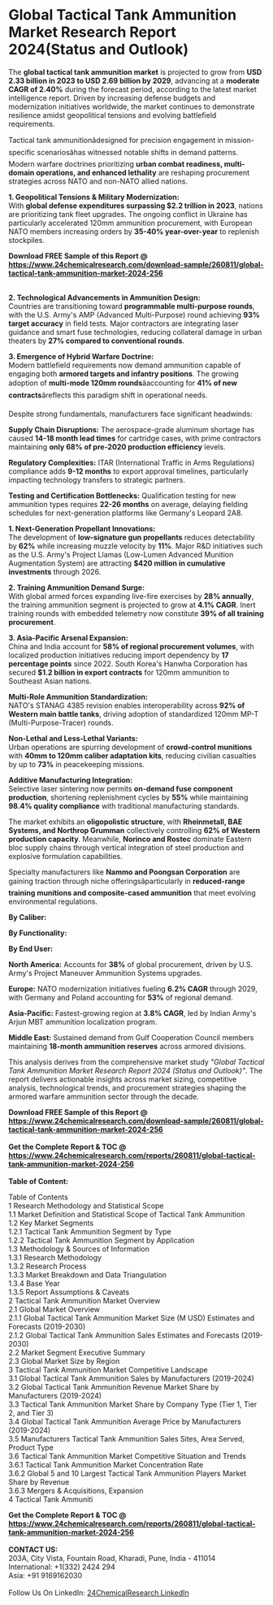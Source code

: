 <h1>Global Tactical Tank Ammunition Market Research Report 2024(Status and Outlook)</h1><p>The <strong>global tactical tank ammunition market</strong> is projected to grow from <strong>USD 2.33 billion in 2023 to USD 2.69 billion by 2029</strong>, advancing at a <strong>moderate CAGR of 2.40%</strong> during the forecast period, according to the latest market intelligence report. Driven by increasing defense budgets and modernization initiatives worldwide, the market continues to demonstrate resilience amidst geopolitical tensions and evolving battlefield requirements.</p><p>Tactical tank ammunitionâdesigned for precision engagement in mission-specific scenariosâhas witnessed notable shifts in demand patterns. Modern warfare doctrines prioritizing <strong>urban combat readiness, multi-domain operations, and enhanced lethality</strong> are reshaping procurement strategies across NATO and non-NATO allied nations.</p><p><strong>1. Geopolitical Tensions &amp; Military Modernization:</strong><br>
With <strong>global defense expenditures surpassing $2.2 trillion in 2023</strong>, nations are prioritizing tank fleet upgrades. The ongoing conflict in Ukraine has particularly accelerated 120mm ammunition procurement, with European NATO members increasing orders by <strong>35-40% year-over-year</strong> to replenish stockpiles.</p><div><b>Download FREE Sample of this Report @ 
            <a href="https://www.24chemicalresearch.com/download-sample/260811/global-tactical-tank-ammunition-market-2024-256">
            https://www.24chemicalresearch.com/download-sample/260811/global-tactical-tank-ammunition-market-2024-256</a></b></div><br><p><strong>2. Technological Advancements in Ammunition Design:</strong><br>
Countries are transitioning toward <strong>programmable multi-purpose rounds</strong>, with the U.S. Army's AMP (Advanced Multi-Purpose) round achieving <strong>93% target accuracy</strong> in field tests. Major contractors are integrating laser guidance and smart fuse technologies, reducing collateral damage in urban theaters by <strong>27% compared to conventional rounds</strong>.</p><p><strong>3. Emergence of Hybrid Warfare Doctrine:</strong><br>
Modern battlefield requirements now demand ammunition capable of engaging both <strong>armored targets and infantry positions</strong>. The growing adoption of <strong>multi-mode 120mm rounds</strong>âaccounting for <strong>41% of new contracts</strong>âreflects this paradigm shift in operational needs.</p><p>Despite strong fundamentals, manufacturers face significant headwinds:</p><p><strong>Supply Chain Disruptions:</strong> The aerospace-grade aluminum shortage has caused <strong>14-18 month lead times</strong> for cartridge cases, with prime contractors maintaining <strong>only 68% of pre-2020 production efficiency</strong> levels.</p><p><strong>Regulatory Complexities:</strong> ITAR (International Traffic in Arms Regulations) compliance adds <strong>9-12 months</strong> to export approval timelines, particularly impacting technology transfers to strategic partners.</p><p><strong>Testing and Certification Bottlenecks:</strong> Qualification testing for new ammunition types requires <strong>22-26 months</strong> on average, delaying fielding schedules for next-generation platforms like Germany's Leopard 2A8.</p><p><strong>1. Next-Generation Propellant Innovations:</strong><br>
The development of <strong>low-signature gun propellants</strong> reduces detectability by <strong>62%</strong> while increasing muzzle velocity by <strong>11%</strong>. Major R&amp;D initiatives such as the U.S. Army's Project Llamas (Low-Lumen Advanced Munition Augmentation System) are attracting <strong>$420 million in cumulative investments</strong> through 2026.</p><p><strong>2. Training Ammunition Demand Surge:</strong><br>
With global armed forces expanding live-fire exercises by <strong>28% annually</strong>, the training ammunition segment is projected to grow at <strong>4.1% CAGR</strong>. Inert training rounds with embedded telemetry now constitute <strong>39% of all training procurement</strong>.</p><p><strong>3. Asia-Pacific Arsenal Expansion:</strong><br>
China and India account for <strong>58% of regional procurement volumes</strong>, with localized production initiatives reducing import dependency by <strong>17 percentage points</strong> since 2022. South Korea's Hanwha Corporation has secured <strong>$1.2 billion in export contracts</strong> for 120mm ammunition to Southeast Asian nations.</p><p><strong>Multi-Role Ammunition Standardization:</strong><br>
    NATO's STANAG 4385 revision enables interoperability across <strong>92% of Western main battle tanks</strong>, driving adoption of standardized 120mm MP-T (Multi-Purpose-Tracer) rounds.</p><p><strong>Non-Lethal and Less-Lethal Variants:</strong><br>
    Urban operations are spurring development of <strong>crowd-control munitions</strong> with <strong>40mm to 120mm caliber adaptation kits</strong>, reducing civilian casualties by up to <strong>73%</strong> in peacekeeping missions.</p><p><strong>Additive Manufacturing Integration:</strong><br>
    Selective laser sintering now permits <strong>on-demand fuse component production</strong>, shortening replenishment cycles by <strong>55%</strong> while maintaining <strong>98.4% quality compliance</strong> with traditional manufacturing standards.</p><p>The market exhibits an <strong>oligopolistic structure</strong>, with <strong>Rheinmetall, BAE Systems, and Northrop Grumman</strong> collectively controlling <strong>62% of Western production capacity</strong>. Meanwhile, <strong>Norinco and Rostec</strong> dominate Eastern bloc supply chains through vertical integration of steel production and explosive formulation capabilities.</p><p>Specialty manufacturers like <strong>Nammo and Poongsan Corporation</strong> are gaining traction through niche offeringsâparticularly in <strong>reduced-range training munitions and composite-cased ammunition</strong> that meet evolving environmental regulations.</p><p><strong>By Caliber:</strong></p><p><strong>By Functionality:</strong></p><p><strong>By End User:</strong></p><p><strong>North America:</strong> Accounts for <strong>38%</strong> of global procurement, driven by U.S. Army's Project Maneuver Ammunition Systems upgrades.</p><p><strong>Europe:</strong> NATO modernization initiatives fueling <strong>6.2% CAGR</strong> through 2029, with Germany and Poland accounting for <strong>53%</strong> of regional demand.</p><p><strong>Asia-Pacific:</strong> Fastest-growing region at <strong>3.8% CAGR</strong>, led by Indian Army's Arjun MBT ammunition localization program.</p><p><strong>Middle East:</strong> Sustained demand from Gulf Cooperation Council members maintaining <strong>18-month ammunition reserves</strong> across armored divisions.</p><p>This analysis derives from the comprehensive market study <em>"Global Tactical Tank Ammunition Market Research Report 2024 (Status and Outlook)"</em>. The report delivers actionable insights across market sizing, competitive analysis, technological trends, and procurement strategies shaping the armored warfare ammunition sector through the decade.</p><div><b>Download FREE Sample of this Report @ 
            <a href="https://www.24chemicalresearch.com/download-sample/260811/global-tactical-tank-ammunition-market-2024-256">
            https://www.24chemicalresearch.com/download-sample/260811/global-tactical-tank-ammunition-market-2024-256</a></b></div><br><div><b>Get the Complete Report & TOC @ 
            <a href="https://www.24chemicalresearch.com/reports/260811/global-tactical-tank-ammunition-market-2024-256">
            https://www.24chemicalresearch.com/reports/260811/global-tactical-tank-ammunition-market-2024-256</a></b></div><br>
            <b>Table of Content:</b><p>Table of Contents<br />
1 Research Methodology and Statistical Scope<br />
1.1 Market Definition and Statistical Scope of Tactical Tank Ammunition<br />
1.2 Key Market Segments<br />
1.2.1 Tactical Tank Ammunition Segment by Type<br />
1.2.2 Tactical Tank Ammunition Segment by Application<br />
1.3 Methodology & Sources of Information<br />
1.3.1 Research Methodology<br />
1.3.2 Research Process<br />
1.3.3 Market Breakdown and Data Triangulation<br />
1.3.4 Base Year<br />
1.3.5 Report Assumptions & Caveats<br />
2 Tactical Tank Ammunition Market Overview<br />
2.1 Global Market Overview<br />
2.1.1 Global Tactical Tank Ammunition Market Size (M USD) Estimates and Forecasts (2019-2030)<br />
2.1.2 Global Tactical Tank Ammunition Sales Estimates and Forecasts (2019-2030)<br />
2.2 Market Segment Executive Summary<br />
2.3 Global Market Size by Region<br />
3 Tactical Tank Ammunition Market Competitive Landscape<br />
3.1 Global Tactical Tank Ammunition Sales by Manufacturers (2019-2024)<br />
3.2 Global Tactical Tank Ammunition Revenue Market Share by Manufacturers (2019-2024)<br />
3.3 Tactical Tank Ammunition Market Share by Company Type (Tier 1, Tier 2, and Tier 3)<br />
3.4 Global Tactical Tank Ammunition Average Price by Manufacturers (2019-2024)<br />
3.5 Manufacturers Tactical Tank Ammunition Sales Sites, Area Served, Product Type<br />
3.6 Tactical Tank Ammunition Market Competitive Situation and Trends<br />
3.6.1 Tactical Tank Ammunition Market Concentration Rate<br />
3.6.2 Global 5 and 10 Largest Tactical Tank Ammunition Players Market Share by Revenue<br />
3.6.3 Mergers & Acquisitions, Expansion<br />
4 Tactical Tank Ammuniti</p><div><b>Get the Complete Report & TOC @ 
            <a href="https://www.24chemicalresearch.com/reports/260811/global-tactical-tank-ammunition-market-2024-256">
            https://www.24chemicalresearch.com/reports/260811/global-tactical-tank-ammunition-market-2024-256</a></b></div><br><b>CONTACT US:</b><br>
            203A, City Vista, Fountain Road, Kharadi, Pune, India - 411014<br>
            International: +1(332) 2424 294<br>
            Asia: +91 9169162030 <br><br>
            Follow Us On LinkedIn: <a href="https://www.linkedin.com/company/24chemicalresearch/">24ChemicalResearch LinkedIn</a>